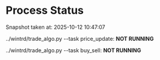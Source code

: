# Process Status

Snapshot taken at: 2025-10-12 10:47:07

../wintrd/trade_algo.py --task price_update: **NOT RUNNING**

../wintrd/trade_algo.py --task buy_sell: **NOT RUNNING**

